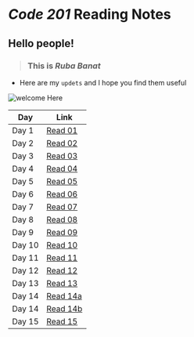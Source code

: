 # *Code 201* Reading Notes 

## Hello people!

> ###  This is ***Ruba Banat*** 
- Here are my `updets`  and I hope you find them useful 

![welcome Here](https://res.cloudinary.com/practicaldev/image/fetch/s--xk_bukJd--/c_imagga_scale,f_auto,fl_progressive,h_420,q_auto,w_1000/https://thepracticaldev.s3.amazonaws.com/i/mrwi729n6z36y41in2sh.jpg)


Day | Link
------------ | -------------
Day 1 | [Read 01](https://rubabanat.github.io/Reading_Notes/class-01)
Day 2 | [Read 02](https://rubabanat.github.io/Reading_Notes/class-02)
Day 3 | [Read 03](https://rubabanat.github.io/Reading_Notes/class-03)
Day 4 | [Read 04](https://rubabanat.github.io/Reading_Notes/class-04)
Day 5 | [Read 05](https://rubabanat.github.io/Reading_Notes/class-05)
Day 6 | [Read 06](https://rubabanat.github.io/Reading_Notes/class-06)
Day 7 | [Read 07](https://rubabanat.github.io/Reading_Notes/class-07)
Day 8 | [Read 08](https://rubabanat.github.io/Reading_Notes/class-08)
Day 9 | [Read 09](https://rubabanat.github.io/Reading_Notes/class-09)
Day 10| [Read 10](https://rubabanat.github.io/Reading_Notes/class-10)
Day 11| [Read 11](https://rubabanat.github.io/Reading_Notes/class-11)
Day 12| [Read 12](https://rubabanat.github.io/Reading_Notes/class-12)
Day 13| [Read 13](https://rubabanat.github.io/Reading_Notes/class-13)
Day 14| [Read 14a]()
Day 14| [Read 14b]()
Day 15| [Read 15]()



